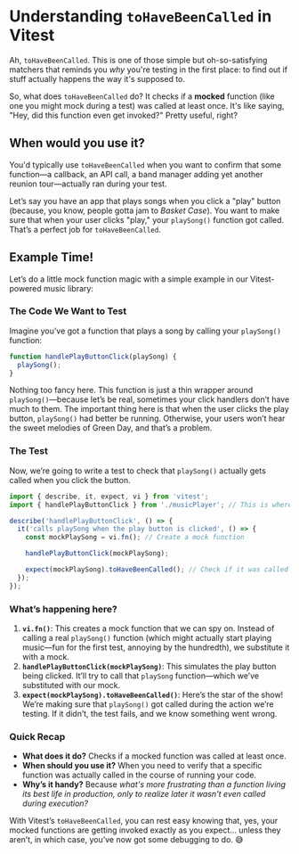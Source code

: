 # Understanding `toHaveBeenCalled` in Vitest

Ah, `toHaveBeenCalled`. This is one of those simple but oh-so-satisfying matchers that reminds you _why_ you're testing in the first place: to find out if stuff actually happens the way it's supposed to.

So, what does `toHaveBeenCalled` do? It checks if a **mocked** function (like one you might mock during a test) was called at least once. It's like saying, "Hey, did this function even get invoked?" Pretty useful, right?

## When would you use it?

You'd typically use `toHaveBeenCalled` when you want to confirm that some function—a callback, an API call, a band manager adding yet another reunion tour—actually ran during your test.

Let’s say you have an app that plays songs when you click a "play" button (because, you know, people gotta jam to _Basket Case_). You want to make sure that when your user clicks "play," your `playSong()` function got called. That’s a perfect job for `toHaveBeenCalled`.

## Example Time!

Let’s do a little mock function magic with a simple example in our Vitest-powered music library:

### The Code We Want to Test

Imagine you’ve got a function that plays a song by calling your `playSong()` function:

```javascript
function handlePlayButtonClick(playSong) {
  playSong();
}
```

Nothing too fancy here. This function is just a thin wrapper around `playSong()`—because let’s be real, sometimes your click handlers don’t have much to them. The important thing here is that when the user clicks the play button, `playSong()` had better be running. Otherwise, your users won’t hear the sweet melodies of Green Day, and that’s a problem.

### The Test

Now, we’re going to write a test to check that `playSong()` actually gets called when you click the button.

```javascript
import { describe, it, expect, vi } from 'vitest';
import { handlePlayButtonClick } from './musicPlayer'; // This is where our function lives

describe('handlePlayButtonClick', () => {
  it('calls playSong when the play button is clicked', () => {
    const mockPlaySong = vi.fn(); // Create a mock function

    handlePlayButtonClick(mockPlaySong);

    expect(mockPlaySong).toHaveBeenCalled(); // Check if it was called at least once
  });
});
```

### What’s happening here?

1. **`vi.fn()`**: This creates a mock function that we can spy on. Instead of calling a real `playSong()` function (which might actually start playing music—fun for the first test, annoying by the hundredth), we substitute it with a mock.
2. **`handlePlayButtonClick(mockPlaySong)`**: This simulates the play button being clicked. It’ll try to call that `playSong` function—which we’ve substituted with our mock.
3. **`expect(mockPlaySong).toHaveBeenCalled()`**: Here’s the star of the show! We’re making sure that `playSong()` got called during the action we’re testing. If it didn’t, the test fails, and we know something went wrong.

### Quick Recap

- **What does it do?** Checks if a mocked function was called at least once.
- **When should you use it?** When you need to verify that a specific function was actually called in the course of running your code.
- **Why’s it handy?** Because _what's more frustrating than a function living its best life in production, only to realize later it wasn't even called during execution?_

With Vitest’s `toHaveBeenCalled`, you can rest easy knowing that, yes, your mocked functions are getting invoked exactly as you expect... unless they aren’t, in which case, you’ve now got some debugging to do. 😅

